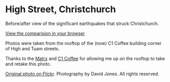 High Street, Christchurch
=========================

Before/after view of the significant earthquakes that struck Christchurch.

[View the comparision in your browser](https://github.com/djones/high-street-christchurch/commit/e099a23c969f7f1f4d8d5208a93e386aec7adfe9?diff-0=1-50)


Photos were taken from the rooftop of the (now) C1 Coffee building corner of High and Tuam streets.

Thanks to the [Matrx](http://www.matrx.co.nz) and [C1 Coffee](http://www.c1espresso.co.nz) for allowing me up on the rooftop to take and retake this photo.

[Original photo on Flickr](http://www.flickr.com/photos/davidgjones/3301665636/).
Photography by David Jones. All rights reserved.
